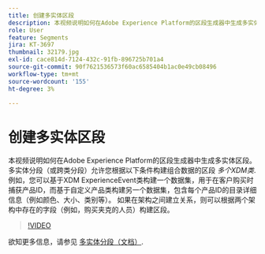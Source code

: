```yaml
---
title: 创建多实体区段
description: 本视频说明如何在Adobe Experience Platform的区段生成器中生成多实体区段。  多实体分段（或跨类分段）允许您基于多个XDM类构建组合数据的区段。
role: User
feature: Segments
jira: KT-3697
thumbnail: 32179.jpg
exl-id: cace814d-7124-432c-91fb-896725b701a4
source-git-commit: 90f7621536573f60ac6585404b1ac0e49cb08496
workflow-type: tm+mt
source-wordcount: '155'
ht-degree: 3%

---
```


# 创建多实体区段

本视频说明如何在Adobe Experience Platform的区段生成器中生成多实体区段。  多实体分段（或跨类分段）允许您根据以下条件构建组合数据的区段 *多个XDM类*. 例如，您可以基于XDM ExperienceEvent类构建一个数据集，用于在客户购买时捕获产品ID，而基于自定义产品类构建另一个数据集，包含每个产品ID的目录详细信息（例如颜色、大小、类别等）。 如果在架构之间建立关系，则可以根据两个架构中存在的字段（例如，购买夹克的人员）构建区段。

<!--Segment context (segment payload) allows you to provide key contextual details, such as a visitor's abandoned cart contents, in your segment definition so you can send personalized messages.-->

>[!VIDEO](https://video.tv.adobe.com/v/32179?quality=12&learn=on)

欲知更多信息，请参见 [多实体分段（文档）](https://experienceleague.adobe.com/docs/experience-platform/segmentation/multi-entity-segmentation.html).

